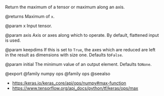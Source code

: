 Return the maximum of a tensor or maximum along an axis.

@returns
    Maximum of `x`.

@param x
Input tensor.

@param axis
Axis or axes along which to operate. By default, flattened input
is used.

@param keepdims
If this is set to `True`, the axes which are reduced are left
in the result as dimensions with size one. Defaults to`False`.

@param initial
The minimum value of an output element. Defaults to`None`.

@export
@family numpy ops
@family ops
@seealso
+ <https:/keras.io/keras_core/api/ops/numpy#max-function>
+ <https://www.tensorflow.org/api_docs/python/tf/keras/ops/max>
